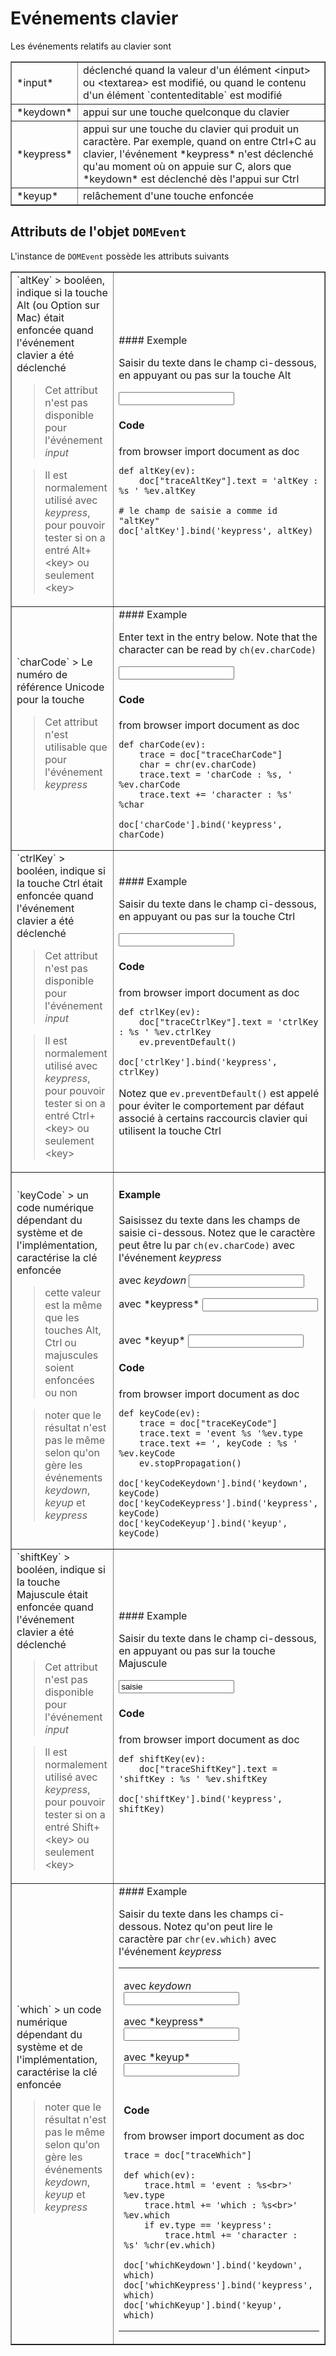 Evénements clavier
==================

<script type="text/python">
from browser import doc, alert
</script>

Les événements relatifs au clavier sont

<table cellpadding=3 border=1>
<tr>
<td>*input*</td>
<td>déclenché quand la valeur d'un élément &lt;input&gt; ou &lt;textarea&gt; est modifié, ou quand le contenu d'un élément `contenteditable` est modifié
</td>
</tr>

<tr>
<td>*keydown*</td><td>appui sur une touche quelconque du clavier</td>
</tr>

<tr><td>*keypress*</td><td>appui sur une touche du clavier qui produit un caractère. Par exemple, quand on entre Ctrl+C au clavier, l'événement *keypress* n'est déclenché qu'au moment où on appuie sur C, alors que *keydown* est déclenché dès l'appui sur Ctrl</td></tr>

<tr><td>*keyup*</td><td>relâchement d'une touche enfoncée</td></tr>

</table>

Attributs de l'objet `DOMEvent`
-------------------------------

L'instance de `DOMEvent` possède les attributs suivants

<table border=1 cellpadding=5>

<tr>
<td>
`altKey`
> booléen, indique si la touche Alt (ou Option sur Mac) était enfoncée quand l'événement clavier a été déclenché

> Cet attribut n'est pas disponible pour l'événement *input*

> Il est normalement utilisé avec *keypress*, pour pouvoir tester si on a entré Alt+&lt;key&gt; ou seulement &lt;key&gt;
</td>
<td>
#### Exemple

Saisir du texte dans le champ ci-dessous, en appuyant ou pas sur la touche Alt

<p><input id="altKey"></input>&nbsp;<span id="traceAltKey">&nbsp;</span>

#### Code

<div id="codeAltKey">
    from browser import document as doc
    
    def altKey(ev):
        doc["traceAltKey"].text = 'altKey : %s ' %ev.altKey
        
    # le champ de saisie a comme id "altKey"
    doc['altKey'].bind('keypress', altKey)
</div>
</td>
</tr>

<td>
`charCode`
> Le numéro de référence Unicode pour la touche

> Cet attribut n'est utilisable que pour l'événement *keypress*

</td>
<td>
#### Example

Enter text in the entry below. Note that the character can be read by `ch(ev.charCode)`

<input id="charCode"></input>
&nbsp;<span id="traceCharCode">&nbsp;</span>

#### Code

<div id="codeCharCode">
    from browser import document as doc
    
    def charCode(ev):
        trace = doc["traceCharCode"]
        char = chr(ev.charCode)
        trace.text = 'charCode : %s, ' %ev.charCode
        trace.text += 'character : %s' %char
    
    doc['charCode'].bind('keypress', charCode)
</div>
</td>

<tr>
<td>
`ctrlKey`
> booléen, indique si la touche Ctrl était enfoncée quand l'événement clavier a été déclenché

> Cet attribut n'est pas disponible pour l'événement *input*

> Il est normalement utilisé avec *keypress*, pour pouvoir tester si on a entré Ctrl+&lt;key&gt; ou seulement &lt;key&gt;
</td>
<td>
#### Example

Saisir du texte dans le champ ci-dessous, en appuyant ou pas sur la touche Ctrl

<input id="ctrlKey"></input>
&nbsp;<span id="traceCtrlKey">&nbsp;</span>

#### Code

<div id="codeCtrlKey">
    from browser import document as doc
    
    
    def ctrlKey(ev):
        doc["traceCtrlKey"].text = 'ctrlKey : %s ' %ev.ctrlKey
        ev.preventDefault()
    
    doc['ctrlKey'].bind('keypress', ctrlKey)
</div>

Notez que `ev.preventDefault()` est appelé pour éviter le comportement par défaut associé à certains raccourcis clavier qui utilisent la touche Ctrl

</td>
</tr>

<tr>
<td>
`keyCode`
> un code numérique dépendant du système et de l'implémentation, caractérise la clé enfoncée

> cette valeur est la même que les touches Alt, Ctrl ou majuscules soient enfoncées ou non

> noter que le résultat n'est pas le même selon qu'on gère les événements *keydown*, *keyup* et *keypress*
</td>
<td>

#### Example

Saisissez du texte dans les champs de saisie ci-dessous. Notez que le caractère peut être lu par `ch(ev.charCode)` avec l'événement *keypress*

avec *keydown* <input id="keyCodeKeydown"></input>

<p>avec *keypress* <input id="keyCodeKeypress"></input>
&nbsp<span id="traceKeyCode">&nbsp;</span>

<p>avec *keyup* <input id="keyCodeKeyup"></input>

#### Code

<div id="codeKeyCode">
    from browser import document as doc
    
    def keyCode(ev):
        trace = doc["traceKeyCode"]
        trace.text = 'event %s '%ev.type
        trace.text += ', keyCode : %s ' %ev.keyCode
        ev.stopPropagation()
    
    doc['keyCodeKeydown'].bind('keydown', keyCode)
    doc['keyCodeKeypress'].bind('keypress', keyCode)
    doc['keyCodeKeyup'].bind('keyup', keyCode)
</div>

</td>
</tr>

<tr>
<td>
`shiftKey`
> booléen, indique si la touche Majuscule était enfoncée quand l'événement clavier a été déclenché

> Cet attribut n'est pas disponible pour l'événement *input*

> Il est normalement utilisé avec *keypress*, pour pouvoir tester si on a entré Shift+&lt;key&gt; ou seulement &lt;key&gt;
</td>
<td>
#### Example

Saisir du texte dans le champ ci-dessous, en appuyant ou pas sur la touche Majuscule

<input id="shiftKey" value="saisie"></input>
&nbsp;<span id="traceShiftKey">&nbsp;</span>

#### Code

<div id="codeShiftKey">
    from browser import document as doc
    
    def shiftKey(ev):
        doc["traceShiftKey"].text = 'shiftKey : %s ' %ev.shiftKey

    doc['shiftKey'].bind('keypress', shiftKey)
</div>

</td>
</tr>

<tr>
<td>
`which`
> un code numérique dépendant du système et de l'implémentation, caractérise la clé enfoncée

> noter que le résultat n'est pas le même selon qu'on gère les événements *keydown*, *keyup* et *keypress*
</td>
<td>
#### Example

Saisir du texte dans les champs ci-dessous. Notez qu'on peut lire le caractère par `chr(ev.which)` avec l'événement *keypress*

<table>
<tr>
<td>

avec *keydown* <input id="whichKeydown"></input>

<p>avec *keypress* <input id="whichKeypress"></input>

<p>avec *keyup* <input id="whichKeyup"></input>

</td>
<td>
<div id="traceWhich">&nbsp;</div>
</td>
</tr>
<tr>
<td colspan=2>

#### Code

<div id="codeWhich">
    from browser import document as doc
     
    trace = doc["traceWhich"]

    def which(ev):
        trace.html = 'event : %s<br>' %ev.type
        trace.html += 'which : %s<br>' %ev.which
        if ev.type == 'keypress':
            trace.html += 'character : %s' %chr(ev.which)

    doc['whichKeydown'].bind('keydown', which)
    doc['whichKeypress'].bind('keypress', which)
    doc['whichKeyup'].bind('keyup', which)
 </div>
 </td>
 </tr>
 </table>

</td>
</tr>


</table>

<script type="text/python">
from browser import document as doc
for _id in ["AltKey", "CharCode", "CtrlKey", "KeyCode", "ShiftKey", "Which"]:
    elt_id = "code%s" %_id
    exec(doc[elt_id].text)
</script>


